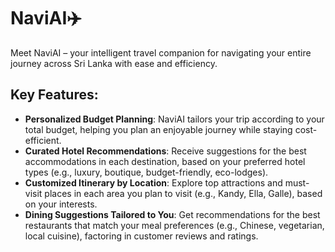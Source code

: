 # NaviAI✈️

Meet NaviAI – your intelligent travel companion for navigating your entire journey across Sri Lanka with ease and efficiency.

## Key Features:
- **Personalized Budget Planning**: NaviAI tailors your trip according to your total budget, helping you plan an enjoyable journey while staying cost-efficient.
- **Curated Hotel Recommendations**: Receive suggestions for the best accommodations in each destination, based on your preferred hotel types (e.g., luxury, boutique, budget-friendly, eco-lodges).
- **Customized Itinerary by Location**: Explore top attractions and must-visit places in each area you plan to visit (e.g., Kandy, Ella, Galle), based on your interests.
- **Dining Suggestions Tailored to You**: Get recommendations for the best restaurants that match your meal preferences (e.g., Chinese, vegetarian, local cuisine), factoring in customer reviews and ratings.
